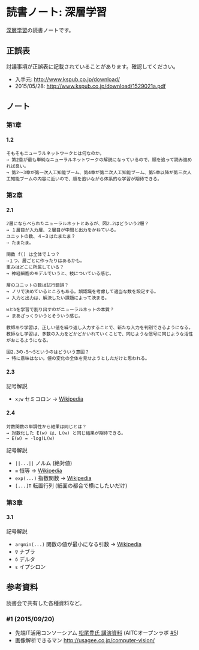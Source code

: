 読書ノート: 深層学習
====================

[深層学習](/workshop/2-deeplearning.md)の読書ノートです。

## 正誤表

討議事項が正誤表に記載されていることがあります。確認してください。

* 入手元: http://www.kspub.co.jp/download/
 * 2015/05/28: http://www.kspub.co.jp/download/1529021a.pdf

## ノート

### 第1章

#### 1.2
```
そもそもニューラルネットワークとは何なのか。
→ 第2章が最も単純なニューラルネットワークの解説になっているので、順を追って読み進めれば良い。
→ 第2〜3章が第一次人工知能ブーム、第4章が第二次人工知能ブーム、第5章以降が第三次人工知能ブームの内容に近いので、順を追いながら体系的な学習が期待できる。
```

### 第2章

#### 2.1
```
2層にならべられたニューラルネットとあるが、図2.2はどういう2層？
→ １層目が入力層、２層目が中間と出力をかねている。
ユニットの数、４→３はたまたま？
→ たまたま。
```

```
関数 f() は全体で１つ？
→１つ、層ごとに作ったりはあるかも。
重みはどこに所属している？
→ 神経細胞のモデルでいうと、枝についている感じ。
```

```
層のユニットの数は試行錯誤？
→ ノリで決めているところもある。誤認識を考慮して適当な数を設定する。
→ 入力と出力は、解決したい課題によって決まる。
```

```
wとbを学習で割り出すのがニューラルネットの本質？
→ まあざっくりいうとそういう感じ。
```

```
教師あり学習は、正しい値を繰り返し入力することで、新たな入力を判別できるようになる。
教師なし学習は、多数の入力をどかどかいれていくことで、同じような信号に同じような活性がおこるようになる。
```

```
図2.3の-5〜5というのはどういう意図？
→ 特に意味はない。値の変化の全体を見せようとしただけと思われる。
```

#### 2.3

記号解説

* `x;w` セミコロン → [Wikipedia](https://ja.wikipedia.org/wiki/%E3%82%BB%E3%83%9F%E3%82%B3%E3%83%AD%E3%83%B3)

#### 2.4
```
対数関数の単調性から結果は同じとは？
→ 対数化した E(w) は、L(w) と同じ結果が期待できる。
→ E(w) = -log(L(w)
```

記号解説

* `||...||` ノルム (絶対値)
* `≡` 恒等 → [Wikipedia](https://ja.wikipedia.org/wiki/%E7%AD%89%E5%8F%B7)
* `exp(...)` 指数関数 → [Wikipedia](https://ja.wikipedia.org/wiki/%E6%8C%87%E6%95%B0%E9%96%A2%E6%95%B0)
* `[...]T` 転置行列 (紙面の都合で横にしたいだけ)

### 第3章

#### 3.1

記号解説

* `argmin(...)` 関数の値が最小になる引数 → [Wikipedia](https://ja.wikipedia.org/wiki/Arg_max)
* `∇` ナブラ
* `δ` デルタ
* `ε` イプシロン

## 参考資料

読書会で共有した各種資料など。

### #1 (2015/09/20)

* 先端IT活用コンソーシアム [松尾豊氏 講演資料](http://aitc.jp/events/20150618-OpenLab/20150618_IoTv2.pdf) (AITCオープンラボ [ #5](http://aitc.jp/events/20150618-OpenLab/info.html))
* 画像解析できるマン http://usagee.co.jp/computer-vision/

